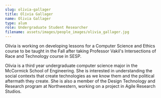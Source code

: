 ```yaml
---
slug: olivia-gallager
title: Olivia Gallager
name: Olivia Gallager
type: alum
role: Undergraduate Student Researcher
filename: assets/images/people_images/olivia_gallager.jpg
---
```

Olivia is working on developing lessons for a Computer Science and Ethics course to be taught in the Fall after taking Professor Vakil's Intersections of Race and Technology course in SESP.

Olivia is a third year undergraduate computer science major in the McCormick School of Engineering. She is interested in understanding the social contexts that create technologies as we know them and the political aftermath they create. She is also a member of the Design Technology and Research program at Northwestern, working on a project in Agile Research Studios.
